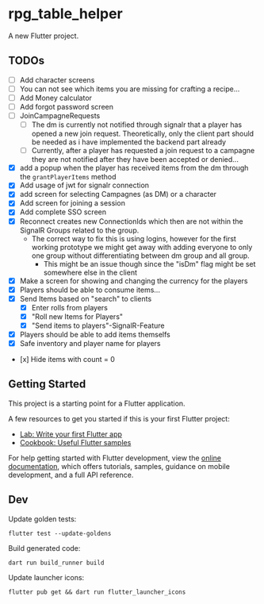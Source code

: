 # rpg_table_helper

A new Flutter project.

## TODOs

- [ ] Add character screens
- [ ] You can not see which items you are missing for crafting a recipe...
- [ ] Add Money calculator
- [ ] Add forgot password screen
- [ ] JoinCampagneRequests
  - [ ] The dm is currently not notified through signalr that a player has opened a new join request. Theoretically, only the client part should be needed as i have implemented the backend part already
  - [ ] Currently, after a player has requested a join request to a campagne they are not notified after they have been accepted or denied...
- [x] add a popup when the player has received items from the dm through the ```grantPlayerItems``` method
- [x] Add usage of jwt for signalr connection
- [x] add screen for selecting Campagnes (as DM) or a character
- [x] Add screen for joining a session
- [x] Add complete SSO screen
- [x] Reconnect creates new ConnectionIds which then are not within the SignalR Groups related to the group.
  - The correct way to fix this is using logins, however for the first working prototype we might get away with adding everyone to only one group without differentiating between dm group and all group.
    - This might be an issue though since the "isDm" flag might be set somewhere else in the client
- [x] Make a screen for showing and changing the currency for the players
- [x] Players should be able to consume items...
- [x] Send Items based on "search" to clients
  - [x] Enter rolls from players
  - [x] "Roll new Items for Players"
  - [x] "Send items to players"-SignalR-Feature
- [x] Players should be able to add items themselfs
- [x] Safe inventory and player name for players
- [x] Hide items with count = 0

## Getting Started

This project is a starting point for a Flutter application.

A few resources to get you started if this is your first Flutter project:

- [Lab: Write your first Flutter app](https://docs.flutter.dev/get-started/codelab)
- [Cookbook: Useful Flutter samples](https://docs.flutter.dev/cookbook)

For help getting started with Flutter development, view the
[online documentation](https://docs.flutter.dev/), which offers tutorials,
samples, guidance on mobile development, and a full API reference.

## Dev

Update golden tests:

```flutter test --update-goldens```

Build generated code:

```dart run build_runner build```

Update launcher icons:

```flutter pub get && dart run flutter_launcher_icons```
